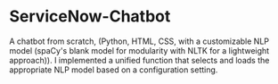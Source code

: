 # ServiceNow-Chatbot
A chatbot from scratch, (Python, HTML, CSS, with a customizable NLP model (spaCy's blank model for modularity with NLTK for a lightweight approach)). I implemented a unified function that selects and loads the appropriate NLP model based on a configuration setting.

